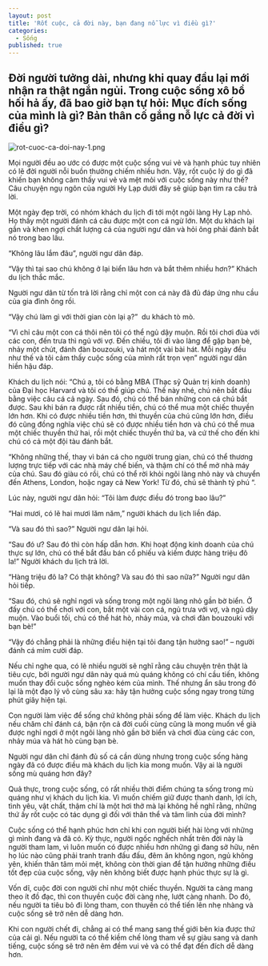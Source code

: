 ```yaml
---
layout: post
title: 'Rốt cuộc, cả đời này, bạn đang nỗ lực vì điều gì?'
categories:
  - Sống
published: true
---
```

## Đời người tưởng dài, nhưng khi quay đầu lại mới nhận ra thật ngắn ngủi. Trong cuộc sống xô bồ hối hả ấy, đã bao giờ bạn tự hỏi: Mục đích sống của mình là gì? Bản thân cố gắng nỗ lực cả đời vì điều gì?

![rot-cuoc-ca-doi-nay-1.png]({{site.baseurl}}/_posts/rot-cuoc-ca-doi-nay-1.png)

Mọi người đều ao ước có được một cuộc sống vui vẻ và hạnh phúc tuy nhiên có lẽ đời người nỗi buồn thường chiếm nhiều hơn. Vậy, rốt cuộc lý do gì đã khiến bạn không cảm thấy vui vẻ và mệt mỏi với cuộc sống này như thế? Câu chuyện ngụ ngôn của người Hy Lạp dưới đây sẽ giúp bạn tìm ra câu trả lời.

Một ngày đẹp trời, có nhóm khách du lịch đi tới một ngôi làng Hy Lạp nhỏ. Họ thấy một người đánh cá câu được một con cá ngừ lớn. Một du khách lại gần và khen ngợi chất lượng cá của người ngư dân và hỏi ông phải đánh bắt nó trong bao lâu.

“Không lâu lắm đâu”, người ngư dân đáp.

“Vậy thì tại sao chú không ở lại biển lâu hơn và bắt thêm nhiều hơn?” Khách du lịch thắc mắc.

Người ngư dân từ tốn trả lời rằng chỉ một con cá này đã đủ đáp ứng nhu cầu của gia đình ông rồi.

“Vậy chú làm gì với thời gian còn lại ạ?”  du khách tò mò.

“Vì chỉ câu một con cá thôi nên tôi có thể ngủ dậy muộn. Rồi tôi chơi đùa với các con, đến trưa thì ngủ với vợ. Đến chiều, tôi đi vào làng để gặp bạn bè, nhảy một chút, đánh đàn bouzouki, và hát một vài bài hát. Mỗi ngày đều như thế và tôi cảm thấy cuộc sống của mình rất trọn vẹn” người ngư dân hiền hậu đáp.

Khách du lịch nói: “Chú ạ, tôi có bằng MBA (Thạc sỹ Quản trị kinh doanh) của Đại học Harvard và tôi có thể giúp chú. Thế này nhé, chú nên bắt đầu bằng việc câu cá cả ngày. Sau đó, chú có thể bán những con cá chú bắt được. Sau khi bán ra được rất nhiều tiền, chú có thể mua một chiếc thuyền lớn hơn. Khi có được nhiều tiền hơn, thì thuyền của chú cũng lớn hơn, điều đó cũng đồng nghĩa việc chú sẽ có được nhiều tiền hơn và chú có thể mua một chiếc thuyền thứ hai, rồi một chiếc thuyền thứ ba, và cứ thế cho đến khi chú có cả một đội tàu đánh bắt.

“Không những thế, thay vì bán cá cho người trung gian, chú có thể thương lượng trực tiếp với các nhà máy chế biến, và thậm chí có thể mở nhà máy của chú. Sau đó giàu có rồi, chú có thể rời khỏi ngôi làng nhỏ này và chuyển đến Athens, London, hoặc ngay cả New York! Từ đó, chú sẽ thành tỷ phú “.

Lúc này, người ngư dân hỏi: “Tôi làm được điều đó trong bao lâu?”

“Hai mươi, có lẽ hai mươi lăm năm,” người khách du lịch liền đáp.

“Và sau đó thì sao?” Người ngư dân lại hỏi.

“Sau đó ư? Sau đó thì còn hấp dẫn hơn. Khi hoạt động kinh doanh của chú thực sự lớn, chú có thể bắt đầu bán cổ phiếu và kiếm được hàng triệu đô la!” Người khách du lịch trả lời.

“Hàng triệu đô la? Có thật không? Và sau đó thì sao nữa?” Người ngư dân hỏi tiếp.

“Sau đó, chú sẽ nghỉ ngơi và sống trong một ngôi làng nhỏ gần bờ biển. Ở đấy chú có thể chơi với con, bắt một vài con cá, ngủ trưa với vợ, và ngủ dậy muộn. Vào buổi tối, chú có thể hát hò, nhảy múa, và chơi đàn bouzouki với bạn bè!”

“Vậy đó chẳng phải là những điều hiện tại tôi đang tận hưởng sao!” – người đánh cá mỉm cười đáp.

Nếu chỉ nghe qua, có lẽ nhiều người sẽ nghĩ rằng câu chuyện trên thật là tiêu cực, bởi người ngư dân này quá mù quáng không có chí cầu tiến, không muốn thay đổi cuộc sống nghèo kém của mình. Thế nhưng ẩn sâu trong đó lại là một đạo lý vô cùng sâu xa: hãy tận hưởng cuộc sống ngay trong từng phút giây hiện tại.

Con người làm việc để sống chứ không phải sống để làm việc. Khách du lịch nếu chăm chỉ đánh cá, bận rộn cả đời cuối cùng cũng là mong muốn về già được nghỉ ngơi ở một ngôi làng nhỏ gần bờ biển và chơi đùa cùng các con, nhảy múa và hát hò cùng bạn bè.

Người ngư dân chỉ đánh đủ số cá cần dùng nhưng trong cuộc sống hàng ngày đã có được điều mà khách du lịch kia mong muốn. Vậy ai là người sống mù quáng hơn đây?

Quả thực, trong cuộc sống, có rất nhiều thời điểm chúng ta sống trong mù quáng như vị khách du lịch kia. Vì muốn chiếm giữ được thanh danh, lợi ích, tình yêu, vật chất, thậm chí là một hơi thở mà lại không hề nghĩ rằng, những thứ ấy rốt cuộc có tác dụng gì đối với thân thể và tâm linh của đời mình?

Cuộc sống có thể hạnh phúc hơn chỉ khi con người biết hài lòng với những gì mình đang và đã có. Kỳ thực, người ngốc nghếch nhất trên đời này là người tham lam, vì luôn muốn có được nhiều hơn những gì đang sở hữu, nên họ lúc nào cũng phải tranh tranh đấu đấu, đêm ăn không ngon, ngủ không yên, khiến thân tâm mỏi mệt, không còn thời gian để tận hưởng những điều tốt đẹp của cuộc sống, vậy nên không biết được hạnh phúc thực sự là gì.

Vốn dĩ, cuộc đời con người chỉ như một chiếc thuyền. Người ta càng mang theo ít đồ đạc, thì con thuyền cuộc đời càng nhẹ, lướt càng nhanh. Do đó, nếu người ta tiêu bỏ đi lòng tham, con thuyền có thể tiến lên nhẹ nhàng và cuộc sống sẽ trở nên dễ dàng hơn.

Khi con người chết đi, chẳng ai có thể mang sang thế giới bên kia được thứ của cải gì. 
Nếu người ta có thể kiềm chế lòng tham về sự giàu sang và danh tiếng, cuộc sống sẽ trở nên êm đềm vui vẻ và có thể đạt đến đích dễ dàng hơn.